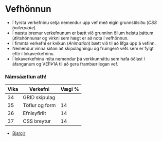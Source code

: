 # Vefhönnun

* Í fyrsta verkefninu setja nemendur upp vef með eigin grunnstílsíðu (_CSS boilerplate_). 
* Í næstu þremur verkefnunum er bætt við grunninn öllum helstu þáttum útlitshönnunar og virkni sem hægt er að nota í vefhönnun. 
* Í fimmta verkefni er kvikun (_Animation_) bætt við til að lífga upp á vefinn. 
* Nemendur vinna síðan að skipulagningu og frumgerð vefs sem er fylgt eftir í lokaverkefninu. 
* Í lokaverkefninu nýta nemendur þá verkkunnáttu sem  hafa öðlast í áfanganum og VEFÞ1A til að gera frambærilegan vef.

### Námsáætlun ath!

| Vika  | Verkefni   | Vægi % |
|---|---|---|
| 34  | GRID skipulag  |   |
| 35  | Töflur og form   | 14  |
| 36  | Efnisyfirlit  | 14  |
| 37  |  CSS breytur | 14  |

* [Bjargir](https://github.com/vefhonnun/22H/wiki)


